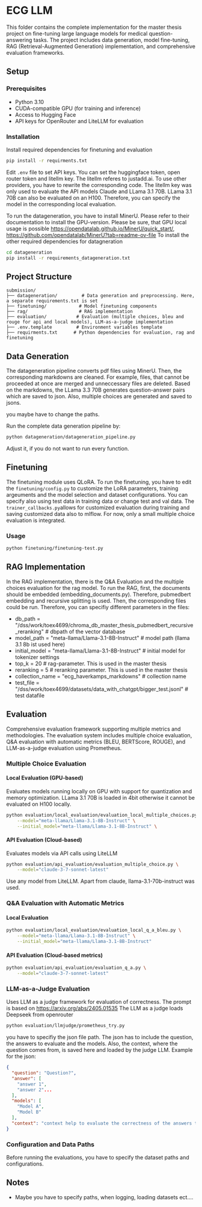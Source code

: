 # ECG LLM

This folder contains the complete implementation for the master thesis project on fine-tuning large language models for medical question-answering tasks. The project includes data generation, model fine-tuning, RAG (Retrieval-Augmented Generation) implementation, and comprehensive evaluation frameworks.


## Setup

### Prerequisites

- Python 3.10
- CUDA-compatible GPU (for training and inference)
- Access to Hugging Face
- API keys for OpenRouter and LiteLLM for evaluation

### Installation

Install required dependencies for finetuning and evaluation
```bash
pip install -r requirments.txt
```
Edit `.env` file to set API keys. You can set the huggingface token, open router token and litellm key. The litellm referes to justadd.ai. To use other providers, you have to rewrite the corresponding code. The litellm key was only used to evaluate the API models Claude and LLama 3.1 70B. LLama 3.1 70B can also be evaluated on an H100. Therefore, you can specify the model in the corresponding local evaluation.

To run the datageneration, you have to install MinerU. Please refer to their documentation to install the GPU-version. Please be sure, that GPU local usage is possible
https://opendatalab.github.io/MinerU/quick_start/, https://github.com/opendatalab/MinerU?tab=readme-ov-file
To install the other required dependencies for datagneration
```bash
cd datageneration
pip install -r requirements_datageneration.txt
```

## Project Structure

```
submission/
├── datageneration/         # Data generation and preprocessing. Here, a separate requirements.txt is set
├── finetuning/            # Model finetuning components
├── rag/                   # RAG implementation
├── evaluation/           # Evaluation (multiple choices, bleu and rouge for api and local models), LLM-as-a-judge implementation
├── .env.template         # Environment variables template
├── requirments.txt      # Python dependencies for evaluation, rag and finetuning
```

## Data Generation

The datageneration pipeline converts pdf files using MinerU. Then, the corresponding markdowns are cleaned. For example, files, that cannot be proceeded at once are merged and unneccessary files are deleted. Based on the markdowns, the LLama 3.3 70B generates question-answer pairs which are saved to json. Also, multiple choices are generated and saved to jsons.

you maybe have to change the paths.

Run the complete data generation pipeline by:
```bash
python datageneration/datageneration_pipeline.py
```
Adjust it, if you do not want to run every function.
## Finetuning

The finetuning module uses QLoRA. To run the finetuning, you have to edit the `finetuning/config.py` to customize the LoRA parameters, training argeuments and the model selection and dataset configurations. You can specify also using test data in training data or change test and val data. The `trainer_callbacks.py`allows for customized evaluation during training and saving customized data also to mlflow. For now, only a small multiple choice evaluation is integrated.


### Usage

```bash
python finetuning/finetuning-test.py
```

## RAG Implementation

In the RAG implementation, there is the Q&A Evaluation and the multiple choices evaluation for the rag model. To run the RAG, first, the documents should be embedded (embedding_documents.py). Therefore, pubmedbert embedding and recursive splitting is used. Then, the corresponding files could be run. Therefore, you can specifiy different parameters in the files:

  -  db_path = "/dss/work/toex4699/chroma_db_master_thesis_pubmedbert_recursive_reranking" # dbpath of the vector database
  -  model_path = "meta-llama/Llama-3.1-8B-Instruct" # model path (llama 3.1 8b ist used here)
  -  initial_model = "meta-llama/Llama-3.1-8B-Instruct" # initial model for tokenizer settings
  -  top_k = 20 # rag-parameter. This is used in the master thesis
   - reranking = 5 # reranking parameter. This is used in the master thesis
- collection_name = "ecg_haverkamps_markdowns" # collection name
- test_file = "/dss/work/toex4699/datasets/data_with_chatgpt/bigger_test.jsonl" # test datafile


## Evaluation

Comprehensive evaluation framework supporting multiple metrics and methodologies. The evaluation system includes multiple choice evaluation, Q&A evaluation with automatic metrics (BLEU, BERTScore, ROUGE), and LLM-as-a-judge evaluation using Prometheus.

### Multiple Choice Evaluation

#### Local Evaluation (GPU-based)
Evaluates models running locally on GPU with support for quantization and memory optimization. LLama 3.1 70B is loaded in 4bit otherwise it cannot be evaluated on H100 locally.

```bash
python evaluation/local_evaluation/evaluation_local_multiple_choices.py \
    --model="meta-llama/Llama-3.1-8B-Instruct" \
    --initial_model="meta-llama/Llama-3.1-8B-Instruct" \

```

#### API Evaluation (Cloud-based)
Evaluates models via API calls using LiteLLM

```bash
python evaluation/api_evaluation/evaluation_multiple_choice.py \
    --model="claude-3-7-sonnet-latest"
```
Use any model from LiteLLM. Apart from claude, llama-3.1-70b-instruct was used.

### Q&A Evaluation with Automatic Metrics

#### Local Evaluation

```bash
python evaluation/local_evaluation/evaluation_local_q_a_bleu.py \
    --model="meta-llama/Llama-3.1-8B-Instruct" \
    --initial_model="meta-llama/Llama-3.1-8B-Instruct"
```


#### API Evaluation (Cloud-based metrics)

```bash
python evaluation/api_evaluation/evaluation_q_a.py \
    --model="claude-3-7-sonnet-latest"
```

### LLM-as-a-Judge Evaluation

Uses LLM as a judge framework for evaluation of correctness. The prompt is based on https://arxiv.org/abs/2405.01535
The LLM as a judge loads Deepseek from openrouter
```bash
python evaluation/llmjudge/prometheus_try.py
```

you have to specifiy the json file path. The json has to include the question, the answers to evaluate and the models. Also, the context, where the question comes from, is saved here and loaded by the judge LLM.
Example for the json:
```json
{
  "question": "Question?",
  "answer": [
    "answer 1",
    "answer 2"...
  ],
  "models": [
    "Model A",
    "Model B"
  ],
  "context": "context help to evaluate the correctness of the answers to the question"
}
```

### Configuration and Data Paths

Before running the evaluations, you have to specify the dataset paths and configurations.

## Notes

- Maybe you have to specify paths, when logging, loading datasets ect....

